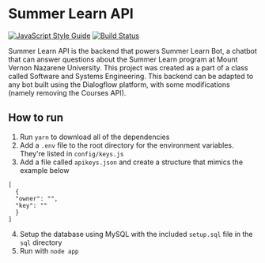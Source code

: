 Summer Learn API
===
[![JavaScript Style Guide](https://img.shields.io/badge/code_style-standard-brightgreen.svg)](https://standardjs.com)
[![Build Status](https://travis-ci.com/esingletary/summer-learn-api.svg?token=dpZKQvZ35SThaa5qxMB1&branch=master)](https://travis-ci.com/esingletary/summer-learn-api)

Summer Learn API is the backend that powers Summer Learn Bot, a chatbot that can answer questions about the Summer Learn program at Mount Vernon Nazarene University. This project was created as a part of a class called Software and Systems Engineering. This backend can be adapted to any bot built using the Dialogflow platform, with some modifications (namely removing the Courses API).

How to run
---
1. Run `yarn` to download all of the dependencies
2. Add a `.env` file to the root directory for the environment variables. They're listed in `config/keys.js`
3. Add a file called `apikeys.json` and create a structure that mimics the example below

```
[
  {
  "owner": "",
  "key": ""
  }
]
```
4. Setup the database using MySQL with the included `setup.sql` file in the `sql` directory
5. Run with `node app`
